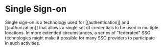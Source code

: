 # Single Sign-on

Single sign-on is a technology used for [[authentication]] and [[authorization]] that allows a single set of credentials to be used in multiple locations.  In more extended circumstances, a series of "federated" SSO technologies might make it possible for many SSO providers to participate in such activities.